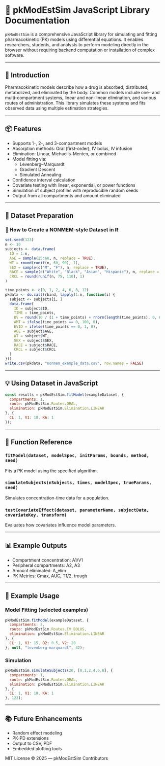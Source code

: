 # 📘 pkModEstSim JavaScript Library Documentation

`pkModEstSim` is a comprehensive JavaScript library for simulating and fitting pharmacokinetic (PK) models using differential equations. It enables researchers, students, and analysts to perform modeling directly in the browser without requiring backend computation or installation of complex software.

---

## 🚀 Introduction

Pharmacokinetic models describe how a drug is absorbed, distributed, metabolized, and eliminated by the body. Common models include one- and multi-compartment systems, linear and non-linear elimination, and various routes of administration. This library simulates these systems and fits observed data using multiple estimation strategies.

---

## 📦 Features

- Supports 1-, 2-, and 3-compartment models
- Absorption methods: Oral (first-order), IV bolus, IV infusion
- Elimination: Linear, Michaelis-Menten, or combined
- Model fitting via:
  - Levenberg–Marquardt
  - Gradient Descent
  - Simulated Annealing
- Confidence interval calculation
- Covariate testing with linear, exponential, or power functions
- Simulation of subject profiles with reproducible random seeds
- Output from all compartments and amount eliminated

---

## 📂 Dataset Preparation

### 🧬 How to Create a NONMEM-style Dataset in R

```r
set.seed(123)
n <- 10
subjects <- data.frame(
  ID = 1:n,
  AGE = sample(25:60, n, replace = TRUE),
  WT = round(runif(n, 60, 90), 1),
  SEX = sample(c("M", "F"), n, replace = TRUE),
  RACE = sample(c("White", "Black", "Asian", "Hispanic"), n, replace = TRUE),
  CRCL = round(runif(n, 75, 110), 1)
)

time_points <- c(0, 1, 2, 4, 6, 8, 12)
pkdata <- do.call(rbind, lapply(1:n, function(i) {
  subject <- subjects[i, ]
  data.frame(
    ID = subject$ID,
    TIME = time_points,
    DV = round(10 / (1 + time_points) + rnorm(length(time_points), 0, 0.5), 2),
    AMT = ifelse(time_points == 0, 100, 0),
    EVID = ifelse(time_points == 0, 1, 0),
    AGE = subject$AGE,
    WT = subject$WT,
    SEX = subject$SEX,
    RACE = subject$RACE,
    CRCL = subject$CRCL
  )
}))
write.csv(pkdata, "nonmem_example_data.csv", row.names = FALSE)
```

---

## 💡 Using Dataset in JavaScript

```js
const results = pkModEstSim.fitModel(exampleDataset, {
  compartments: 1,
  route: pkModEstSim.Routes.ORAL,
  elimination: pkModEstSim.Elimination.LINEAR
}, {
  CL: 1, V1: 10, KA: 1
});
```

---

## 🔬 Function Reference

### `fitModel(dataset, modelSpec, initParams, bounds, method, seed)`
Fits a PK model using the specified algorithm.

### `simulateSubjects(nSubjects, times, modelSpec, trueParams, seed)`
Simulates concentration-time data for a population.

### `testCovariateEffect(dataset, parameterName, subjectData, covariateKey, transform)`
Evaluates how covariates influence model parameters.

---

## 📊 Example Outputs

- Compartment concentration: A1/V1
- Peripheral compartments: A2, A3
- Amount eliminated: A_elim
- PK Metrics: Cmax, AUC, T1/2, trough

---

## 📘 Example Usage

### Model Fitting (selected examples)

```js
pkModEstSim.fitModel(exampleDataset, {
  compartments: 2,
  route: pkModEstSim.Routes.IV_BOLUS,
  elimination: pkModEstSim.Elimination.LINEAR
}, {
  CL: 1, V1: 15, Q2: 0.5, V2: 20
}, null, "levenberg-marquardt", 42);
```

### Simulation

```js
pkModEstSim.simulateSubjects(20, [0,1,2,4,6,8], {
  compartments: 1,
  route: pkModEstSim.Routes.ORAL,
  elimination: pkModEstSim.Elimination.LINEAR
}, {
  CL: 1, V1: 10, KA: 1
}, 123);
```

---

## 📚 Future Enhancements

- Random effect modeling
- PK-PD extensions
- Output to CSV, PDF
- Embedded plotting tools

MIT License © 2025 — pkModEstSim Contributors
